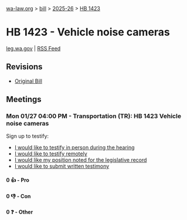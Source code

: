 [wa-law.org](/) > [bill](/bill/) > [2025-26](/bill/2025-26/) > [HB 1423](/bill/2025-26/hb/1423/)

# HB 1423 - Vehicle noise cameras
[leg.wa.gov](https://app.leg.wa.gov/billsummary?BillNumber=1423&Year=2025&Initiative=false) | [RSS Feed](./rss.xml)

## Revisions
* [Original Bill](1/)

## Meetings
### Mon 01/27 04:00 PM - Transportation (TR): HB 1423 Vehicle noise cameras
Sign up to testify:
* [I would like to testify in person during the hearing](https://app.leg.wa.gov/csi/Testifier/Add?chamber=House&mId=32535&aId=161941&caId=25069&tId=1)
* [I would like to testify remotely](https://app.leg.wa.gov/csi/Testifier/Add?chamber=House&mId=32535&aId=161941&caId=25069&tId=2)
* [I would like my position noted for the legislative record](https://app.leg.wa.gov/csi/Testifier/Add?chamber=House&mId=32535&aId=161941&caId=25069&tId=3)
* [I would like to submit written testimony](https://app.leg.wa.gov/csi/Testifier/Add?chamber=House&mId=32535&aId=161941&caId=25069&tId=4)

#### 0 👍 - Pro

#### 0 👎 - Con

#### 0 ❓ - Other
